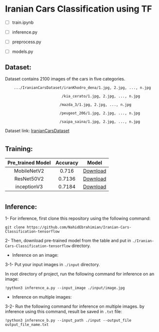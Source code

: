 # Iranian Cars Classification using TF

- [ ] train.ipynb

- [ ] inference.py

- [ ] preprocess.py

- [ ] models.py

## Dataset:

Dataset contains 2100 images of the cars in five categories.

        .../IranianCarsDataset/iranKhodro_dena/1.jpg, 2.jpg, ..., n.jpg

                              /kia_cerato/1.jpg, 2.jpg, ..., n.jpg
                   
                             /mazda_3/1.jpg, 2.jpg, ..., n.jpg
                 
                             /peugeot_206/1.jpg, 2.jpg, ..., n.jpg
                 
                             /saipa_saina/1.jpg, 2.jpg, ..., n.jpg

Dataset link: [IranianCarsDataset]( https://drive.google.com/drive/folders/1ymuR1fEXrIjnDA_qxQkL-seBYGSNFG02?usp=sharing)

#

## Training:

| Pre_trained Model | Accuracy | Model |
| :---:         |     :---:      |          :---: |
| MobileNetV2  | 0.716| [Download]( https://drive.google.com/file/d/1-9vG-O2_raP1fHnR2hmq1aZPcSUqz5QH/view?usp=sharing)|
|ResNet50V2     |   0.7136     |[Download]( https://drive.google.com/file/d/1Blv-AesEu4RjnD9Yk9OsrjAl-5DoL9MM/view?usp=sharing)    |
|inceptionV3    |  0.7184      | [Download]( https://drive.google.com/file/d/1-6FHKt8wgvvSAEDSlyqNfs4vcAqIRXeq/view?usp=sharing)|     |

#


## Inference:

1- For inference, first clone this repository using the following command:

```
git clone https://github.com/NahidEbrahimian/Iranian-Cars-Classification-tensorflow

```

2- Then, download pre-trained model from the table and put in `./Iranian-Cars-Classification-tensorflow` directory.


- Inference on an image:

3-1- Put your input images in `./input` directory.

In root directory of project, run the following command for inference on an image:

```
!python3 inference_a.py --input_image ./input/image.jpg
```

- Inference on multiple images:

3-2- Run the following command for inference on multiple images. by inference using this command, result be saved in `.txt` file:

```
!python3 inference_b.py --input_path ./input --output_file output_file_name.txt
```

